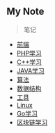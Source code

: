My Note
-------- 
> 笔记

- [前端](前端/index.md)
- [PHP学习](PHP学习/index.md)
- [C++学习](C++学习/C++学习.md)
- [JAVA学习](JAVA学习/index.md)
- [算法](算法/index.md)
- [数据结构](数据结构/index.md)
- [工具](工具/index.md)
- [Linux](Linux/index.md)
- [Go学习](Go学习/index.md)
- [区块链学习](区块链/index.md)
